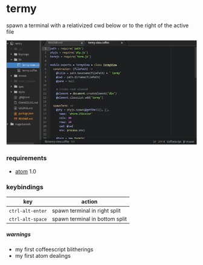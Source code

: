 # termy

spawn a terminal with a relativized cwd below or to the right of the active file

![screenshot](https://raw.githubusercontent.com/briceburg/atom-termy/master/resources/atom-termy.gif)

### requirements

* [atom](https://atom.io) 1.0

### keybindings

key | action
--- | ------
`ctrl-alt-enter` | spawn terminal in right split
`ctrl-alt-space` | spawn terminal in bottom split

##### warnings

* my first coffeescript blitherings
* my first atom dealings

